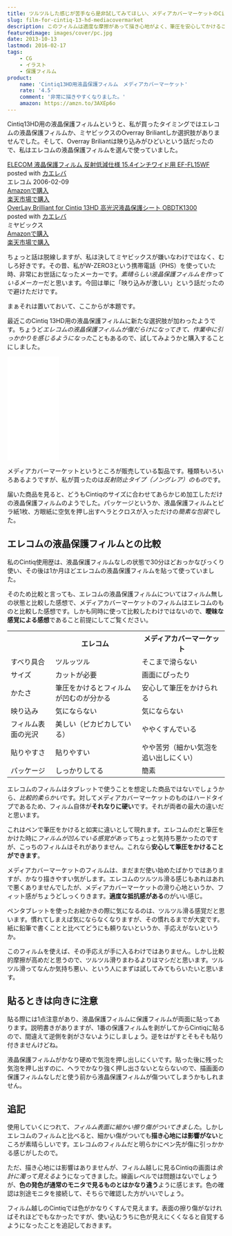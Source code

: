 ```yaml
---
title: ツルツルした感じが苦手なら是非試してみてほしい、メディアカバーマーケットのCintiq13HD用保護フィルムをレビュー
slug: film-for-cintiq-13-hd-mediacovermarket
description: このフィルムは適度な摩擦があって描き心地がよく、筆圧を安心してかけることができます。液晶タブレットのツルツルした書き心地がしっくりこない人におすすめできると思います。他に使ったことのあるフィルムと合わせて比較してみたので参考にしてください。
featuredimage: images/cover/pc.jpg
date: 2013-10-13
lastmod: 2016-02-17
tags: 
    - CG
    - イラスト
    - 保護フィルム
product:
    name: 'Cintiq13HD用液晶保護フィルム　メディアカバーマーケット'
    rate: '4.5'
    comment: '非常に描きやすくなりました。'
    amazon: https://amzn.to/3AXEp6o
---
```


Cintiq13HD用の液晶保護フィルムというと、私が買ったタイミングではエレコムの液晶保護フィルムか、ミヤビックスのOverray Briliantしか選択肢がありませんでした。そして、Overray Briliantは映り込みがひどいという話だったので、私はエレコムの液晶保護フィルムを選んで使っていました。

<div class="kaerebalink-box">
<div class="kaerebalink-image"><a href="https://www.amazon.co.jp/exec/obidos/ASIN/B000EIHWQS/illusionspace-22/ref=nosim/" rel="nofollow" target="_blank"><img alt=""  src="https://ecx.images-amazon.com/images/I/41M20Z8K2FL._SL160_.jpg" style="border: none;" /></a></div>
<div class="kaerebalink-info">
<div class="kaerebalink-name"><a href="https://www.amazon.co.jp/exec/obidos/ASIN/B000EIHWQS/illusionspace-22/ref=nosim/" rel="nofollow" target="_blank">ELECOM 液晶保護フィルム 反射低減仕様 15.4インチワイド用 EF-FL15WF</a>
<div class="kaerebalink-powered-date">posted with <a href="https://kaereba.com" rel="nofollow" target="_blank">カエレバ</a></div>
</div>
<div class="kaerebalink-detail"> エレコム 2006-02-09    </div>
<div class="kaerebalink-link1">
<div class="shoplinkamazon"><a href="https://www.amazon.co.jp/gp/search?keywords=EF-FL15WF&#038;__mk_ja_JP=%83J%83%5E%83J%83i&#038;tag=illusionspace-22" rel="nofollow" target="_blank" title="アマゾン" >Amazonで購入</a></div>
<div class="shoplinkrakuten"><a href="https://hb.afl.rakuten.co.jp/hgc/0e95387f.f2aef20d.0e953880.25e412bd/?pc=http%3A%2F%2Fsearch.rakuten.co.jp%2Fsearch%2Fmall%2FEF-FL15WF%2F-%2Ff.1-p.1-s.1-sf.0-st.A-v.2%3Fx%3D0%26scid%3Daf_ich_link_urltxt%26m%3Dhttp%3A%2F%2Fm.rakuten.co.jp%2F" rel="nofollow" target="_blank" title="楽天市場" >楽天市場で購入</a></div>
</div>
</div>
<div class="booklink-footer" style="clear: left"></div>
</div>

<div class="kaerebalink-box">
<div class="kaerebalink-image"><a href="https://www.amazon.co.jp/exec/obidos/ASIN/B00CIH3EX8/illusionspace-22/ref=nosim/" rel="nofollow" target="_blank"><img alt=""  src="https://ecx.images-amazon.com/images/I/31ogd1DxBVL._SL160_.jpg" style="border: none;" /></a></div>
<div class="kaerebalink-info">
<div class="kaerebalink-name"><a href="https://www.amazon.co.jp/exec/obidos/ASIN/B00CIH3EX8/illusionspace-22/ref=nosim/" rel="nofollow" target="_blank">OverLay Brilliant for Cintiq 13HD 高光沢液晶保護シート OBDTK1300</a>
<div class="kaerebalink-powered-date">posted with <a href="https://kaereba.com" rel="nofollow" target="_blank">カエレバ</a></div>
</div>
<div class="kaerebalink-detail"> ミヤビックス     </div>
<div class="kaerebalink-link1">
<div class="shoplinkamazon"><a href="https://www.amazon.co.jp/gp/search?keywords=OBDTK1300&#038;__mk_ja_JP=%83J%83%5E%83J%83i&#038;tag=illusionspace-22" rel="nofollow" target="_blank" title="アマゾン" >Amazonで購入</a></div>
<div class="shoplinkrakuten"><a href="https://hb.afl.rakuten.co.jp/hgc/0e95387f.f2aef20d.0e953880.25e412bd/?pc=http%3A%2F%2Fsearch.rakuten.co.jp%2Fsearch%2Fmall%2FOBDTK1300%2F-%2Ff.1-p.1-s.1-sf.0-st.A-v.2%3Fx%3D0%26scid%3Daf_ich_link_urltxt%26m%3Dhttp%3A%2F%2Fm.rakuten.co.jp%2F" rel="nofollow" target="_blank" title="楽天市場" >楽天市場で購入</a></div>
</div>
</div>
<div class="booklink-footer" style="clear: left"></div>
</div>

ちょっと話は脱線しますが、私は決してミヤビックスが嫌いなわけではなく、むしろ好きです。その昔、私がW-ZERO3という携帯電話（PHS）を使っていた時、非常にお世話になったメーカーです。<em>素晴らしい液晶保護フィルムを作っているメーカー</em>だと思います。今回は単に「映り込みが激しい」という話だったので避けただけです。

まぁそれは置いておいて、ここからが本題です。

最近このCintiq 13HD用の液晶保護フィルムに新たな選択肢が加わったようです。ちょうど<em>エレコムの液晶保護フィルムが傷だらけになってきて、作業中に引っかかりを感じるようになった</em>こともあるので、試してみようかと購入することにしました。

<iframe style="width:120px;height:240px;" marginwidth="0" marginheight="0" scrolling="no" frameborder="0" src="//rcm-fe.amazon-adsystem.com/e/cm?lt1=_blank&bc1=000000&IS2=1&bg1=FFFFFF&fc1=000000&lc1=0000FF&t=illusionspace-22&language=ja_JP&o=9&p=8&l=as4&m=amazon&f=ifr&ref=as_ss_li_til&asins=B00G9SNBU8&linkId=5e1346713b6050c3b1fd5200afb52310"></iframe>

メディアカバーマーケットというところが販売している製品です。種類もいろいろあるようですが、私が買ったのは<em>反射防止タイプ（ノングレア）のもの</em>です。

届いた商品を見ると、どうもCintiqのサイズに合わせてあらかじめ加工しただけの液晶保護フィルムのようでした。パッケージというか、液晶保護フィルムとピラ紙1枚、方眼紙に空気を押し出すヘラとクロスが入っただけの<em>簡素な包装</em>でした。


## エレコムの液晶保護フィルムとの比較

私のCintiq使用歴は、液晶保護フィルムなしの状態で30分ほどおっかなびっくり使い、その後は1か月ほどエレコムの液晶保護フィルムを貼って使っていました。

そのため比較と言っても、エレコムの液晶保護フィルムについてはフィルム無しの状態と比較した感想で、メディアカバーマーケットのフィルムはエレコムのものと比較した感想です。しかも同時に使って比較したわけではないので、<strong>曖昧な感覚による感想</strong>であること前提にしてご覧ください。

<table>
<tr>
<th></th>
<th>エレコム</th>
<th>メディアカバーマーケット</th>
</tr>
<tr>
<td>すべり具合</td>
<td>ツルッツル</td>
<td>そこまで滑らない</td>
</tr>
<tr>
<td>サイズ</td>
<td>カットが必要</td>
<td>画面にぴったり</td>
</tr>
<tr>
<td>かたさ</td>
<td>筆圧をかけるとフィルムが凹むのが分かる</td>
<td>安心して筆圧をかけられる</td>
</tr>
<tr>
<td>映り込み</td>
<td>気にならない</td>
<td>気にならない</td>
</tr>
<tr>
<td>フィルム表面の光沢</td>
<td>美しい（ピカピカしている）</td>
<td>ややくすんでいる</td>
</tr>
<tr>
<td>貼りやすさ</td>
<td>貼りやすい</td>
<td>やや苦労（細かい気泡を追い出しにくい）</td>
</tr>
<tr>
<td>パッケージ</td>
<td>しっかりしてる</td>
<td>簡素</td>
</tr>
</table>

エレコムのフィルムはタブレットで使うことを想定した商品ではないでしょうから、<em>比較的柔らかい</em>です。対してメディアカバーマーケットのものはハードタイプであるため、フィルム自体が<strong>それなりに硬い</strong>です。それが両者の最大の違いだと思います。

これはペンで筆圧をかけると如実に違いとして現れます。エレコムのだと筆圧をかけた時に<em>フィルムが凹んでいる感覚があって</em>ちょっと気持ち悪かったのですが、こっちのフィルムはそれがありません。これなら<strong>安心して筆圧をかけることができます</strong>。

メディアカバーマーケットのフィルムは、まだまだ使い始めたばかりではありますが、かなり描きやすい気がします。エレコムのツルツル滑る感じもあれはあれで悪くありませんでしたが、メディアカバーマーケットの滑り心地というか、フィット感がちょうどしっくりきます。<strong>適度な抵抗感がある</strong>のがいい感じ。

ペンタブレットを使ったお絵かきの際に気になるのは、ツルツル滑る感覚だと思います。慣れてしまえば気にならなくなりますが、その慣れるまでが大変です。紙に鉛筆で書くことと比べてどうにも頼りないというか、手応えがないというか。

このフィルムを使えば、その手応えが手に入るわけではありません。しかし比較的摩擦が高めだと思うので、ツルツル滑りまわるよりはマシだと思います。ツルツル滑ってなんか気持ち悪い、という人にまずは試してみてもらいたいと思います。

## 貼るときは向きに注意

貼る際には1点注意があり、液晶保護フィルムに保護フィルムが両面に貼ってあります。説明書きがありますが、1番の保護フィルムを剥がしてからCintiqに貼るので、間違えて逆側を剥がさないようにしましょう。逆をはがすとそもそも貼り付きませんけどね。

液晶保護フィルムがかなり硬めで気泡を押し出しにくいです。貼った後に残った気泡を押し出すのに、ヘラでかなり強く押し出さないとならないので、描画面の保護フィルムなしだと使う前から液晶保護フィルムが傷ついてしまうかもしれません。


## 追記


使用していくにつれて、<em>フィルム表面に細かい擦り傷がついてきました</em>。しかしエレコムのフィルムと比べると、細かい傷がついても<strong>描き心地には影響がない</strong>ところが素晴らしいです。エレコムのフィルムだと明らかにペン先が傷に引っかかる感じがしたので。

ただ、描き心地には影響はありませんが、フィルム越しに見るCintiqの画面は<em>余計に濁って見える</em>ようになってきました。線画レベルでは問題はないでしょうが、<strong>色の発色が通常のモニタで見るものとはかなり違う</strong>ように感じます。色の確認は別途モニタを接続して、そちらで確認した方がいいでしょう。

フィルム越しのCintiqでは色がかなりくすんで見えます。表面の擦り傷がなければそれほどでもなかったですが、使い込むうちに色が見えにくくなると自覚するようになったことを追記しておきます。
